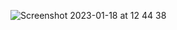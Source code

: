 ![Screenshot 2023-01-18 at 12 44 38](https://user-images.githubusercontent.com/92178324/213165411-b6194c9a-08e4-4746-a5e6-e0ccaa49147d.png)
